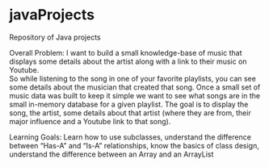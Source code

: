 # javaProjects
Repository of Java projects 

Overall Problem:
I want to build a small knowledge-base of music that displays some details about the artist along with a link to their music on Youtube.   
So while listening to the song in one of your favorite playlists, you can see some details about the musician that created that song.
Once a small set of music data was built to keep it simple we want to see what songs are in the small in-memory database for a given playlist. The goal is to display the song, the artist, some details about that artist (where they are from, their major influence and a Youtube link to that song).

Learning Goals: 
Learn how to use subclasses, understand the difference between “Has-A” and “Is-A” relationships, know the basics of class design, understand the difference between an Array and an ArrayList
